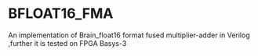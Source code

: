 # BFLOAT16_FMA
An implementation of 
Brain_float16 format fused multiplier-adder in Verilog ,further it is tested on FPGA Basys-3
